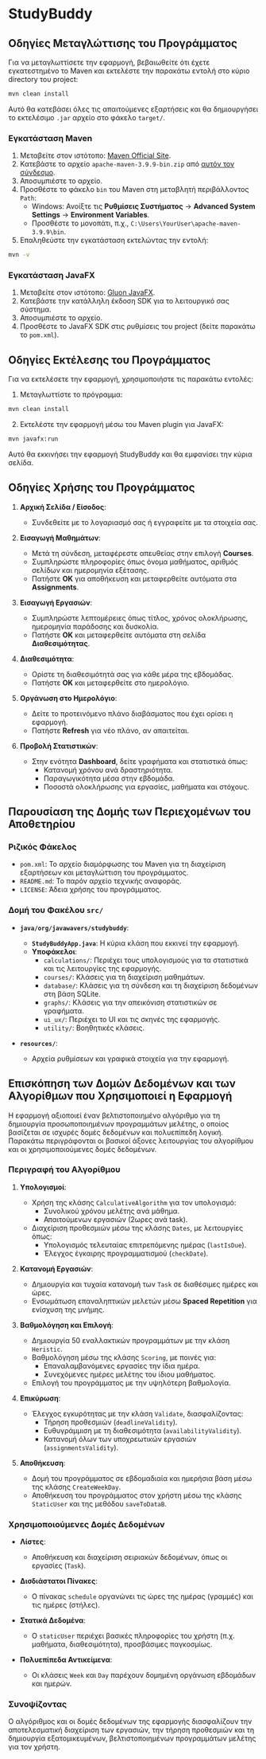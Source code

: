 # StudyBuddy

## Οδηγίες Μεταγλώττισης του Προγράμματος
Για να μεταγλωττίσετε την εφαρμογή, βεβαιωθείτε ότι έχετε εγκατεστημένο το Maven και εκτελέστε την παρακάτω εντολή στο κύριο directory του project:

```bash
mvn clean install
```

Αυτό θα κατεβάσει όλες τις απαιτούμενες εξαρτήσεις και θα δημιουργήσει το εκτελέσιμο `.jar` αρχείο στο φάκελο `target/`.

### Εγκατάσταση Maven
1. Μεταβείτε στον ιστότοπο: [Maven Official Site](https://maven.apache.org/).
2. Κατεβάστε το αρχείο `apache-maven-3.9.9-bin.zip` από [αυτόν τον σύνδεσμο](https://dlcdn.apache.org/maven/maven-3/3.9.9/binaries/apache-maven-3.9.9-bin.zip).
3. Αποσυμπιέστε το αρχείο.
4. Προσθέστε το φάκελο `bin` του Maven στη μεταβλητή περιβάλλοντος `Path`:
   - Windows: Ανοίξτε τις **Ρυθμίσεις Συστήματος** → **Advanced System Settings** → **Environment Variables**.
   - Προσθέστε το μονοπάτι, π.χ., `C:\Users\YourUser\apache-maven-3.9.9\bin`.
5. Επαληθεύστε την εγκατάσταση εκτελώντας την εντολή:

```bash
mvn -v
```

### Εγκατάσταση JavaFX
1. Μεταβείτε στον ιστότοπο: [Gluon JavaFX](https://gluonhq.com/products/javafx/).
2. Κατεβάστε την κατάλληλη έκδοση SDK για το λειτουργικό σας σύστημα.
3. Αποσυμπιέστε το αρχείο.
4. Προσθέστε το JavaFX SDK στις ρυθμίσεις του project (δείτε παρακάτω το `pom.xml`).



## Οδηγίες Εκτέλεσης του Προγράμματος
Για να εκτελέσετε την εφαρμογή, χρησιμοποιήστε τις παρακάτω εντολές:

1. Μεταγλωττίστε το πρόγραμμα:

```bash
mvn clean install
```

2. Εκτελέστε την εφαρμογή μέσω του Maven plugin για JavaFX:

```bash
mvn javafx:run
```

Αυτό θα εκκινήσει την εφαρμογή StudyBuddy και θα εμφανίσει την κύρια σελίδα.


## Οδηγίες Χρήσης του Προγράμματος

1. **Αρχική Σελίδα / Είσοδος**:
   - Συνδεθείτε με το λογαριασμό σας ή εγγραφείτε με τα στοιχεία σας.

2. **Εισαγωγή Μαθημάτων**:
   - Μετά τη σύνδεση, μεταφέρεστε απευθείας στην επιλογή **Courses**.
   - Συμπληρώστε πληροφορίες όπως όνομα μαθήματος, αριθμός σελίδων και ημερομηνία εξέτασης.
   - Πατήστε **OK** για αποθήκευση και μεταφερθείτε αυτόματα στα **Assignments**.

3. **Εισαγωγή Εργασιών**:
   - Συμπληρώστε λεπτομέρειες όπως τίτλος, χρόνος ολοκλήρωσης, ημερομηνία παράδοσης και δυσκολία.
   - Πατήστε **OK** και μεταφερθείτε αυτόματα στη σελίδα **Διαθεσιμότητας**.

4. **Διαθεσιμότητα**:
   - Ορίστε τη διαθεσιμότητά σας για κάθε μέρα της εβδομάδας.
   - Πατήστε **OK** και μεταφερθείτε στο ημερολόγιο.

5. **Οργάνωση στο Ημερολόγιο**:
   - Δείτε το προτεινόμενο πλάνο διαβάσματος που έχει ορίσει η εφαρμογή.
   - Πατήστε **Refresh** για νέο πλάνο, αν απαιτείται.

6. **Προβολή Στατιστικών**:
   - Στην ενότητα **Dashboard**, δείτε γραφήματα και στατιστικά όπως:
     - Κατανομή χρόνου ανά δραστηριότητα.
     - Παραγωγικότητα μέσα στην εβδομάδα.
     - Ποσοστά ολοκλήρωσης για εργασίες, μαθήματα και στόχους.


## Παρουσίαση της Δομής των Περιεχομένων του Αποθετηρίου

### Ριζικός Φάκελος
- `pom.xml`: Το αρχείο διαμόρφωσης του Maven για τη διαχείριση εξαρτήσεων και μεταγλώττιση του προγράμματος.
- `README.md`: Το παρόν αρχείο τεχνικής αναφοράς.
- `LICENSE`: Άδεια χρήσης του προγράμματος.

### Δομή του Φακέλου `src/`
- **`java/org/javawavers/studybuddy`**:
  - **`StudyBuddyApp.java`**: Η κύρια κλάση που εκκινεί την εφαρμογή.
  - **Υποφάκελοι**:
    - `calculations/`: Περιέχει τους υπολογισμούς για τα στατιστικά και τις λειτουργίες της εφαρμογής.
    - `courses/`: Κλάσεις για τη διαχείριση μαθημάτων.
    - `database/`: Κλάσεις για τη σύνδεση και τη διαχείριση δεδομένων στη βάση SQLite.
    - `graphs/`: Κλάσεις για την απεικόνιση στατιστικών σε γραφήματα.
    - `ui_ux/`: Περιέχει το UI και τις σκηνές της εφαρμογής.
    - `utility/`: Βοηθητικές κλάσεις.

- **`resources/`**:
  - Αρχεία ρυθμίσεων και γραφικά στοιχεία για την εφαρμογή.

## Επισκόπηση των Δομών Δεδομένων και των Αλγορίθμων που Χρησιμοποιεί η Εφαρμογή

Η εφαρμογή αξιοποιεί έναν βελτιστοποιημένο αλγόριθμο για τη δημιουργία προσωποποιημένων προγραμμάτων μελέτης, ο οποίος βασίζεται σε ισχυρές δομές δεδομένων και πολυεπίπεδη λογική. Παρακάτω περιγράφονται οι βασικοί άξονες λειτουργίας του αλγορίθμου και οι χρησιμοποιούμενες δομές δεδομένων.

### Περιγραφή του Αλγορίθμου

1. **Υπολογισμοί**:
   - Χρήση της κλάσης `CalculativeAlgorithm` για τον υπολογισμό:
     - Συνολικού χρόνου μελέτης ανά μάθημα.
     - Απαιτούμενων εργασιών (2ωρες ανά task).
   - Διαχείριση προθεσμιών μέσω της κλάσης `Dates`, με λειτουργίες όπως:
     - Υπολογισμός τελευταίας επιτρεπόμενης ημέρας (`lastIsDue`).
     - Έλεγχος έγκαιρης προγραμματισμού (`checkDate`).

2. **Κατανομή Εργασιών**:
   - Δημιουργία και τυχαία κατανομή των `Task` σε διαθέσιμες ημέρες και ώρες.
   - Ενσωμάτωση επαναληπτικών μελετών μέσω **Spaced Repetition** για ενίσχυση της μνήμης.

3. **Βαθμολόγηση και Επιλογή**:
   - Δημιουργία 50 εναλλακτικών προγραμμάτων με την κλάση `Heristic`.
   - Βαθμολόγηση μέσω της κλάσης `Scoring`, με ποινές για:
     - Επαναλαμβανόμενες εργασίες την ίδια ημέρα.
     - Συνεχόμενες ημέρες μελέτης του ίδιου μαθήματος.
   - Επιλογή του προγράμματος με την υψηλότερη βαθμολογία.

4. **Επικύρωση**:
   - Έλεγχος εγκυρότητας με την κλάση `Validate`, διασφαλίζοντας:
     - Τήρηση προθεσμιών (`deadlineValidity`).
     - Ευθυγράμμιση με τη διαθεσιμότητα (`availabilityValidity`).
     - Κατανομή όλων των υποχρεωτικών εργασιών (`assignmentsValidity`).

5. **Αποθήκευση**:
   - Δομή του προγράμματος σε εβδομαδιαία και ημερήσια βάση μέσω της κλάσης `CreateWeekDay`.
   - Αποθήκευση του προγράμματος στον χρήστη μέσω της κλάσης `StaticUser` και της μεθόδου `saveToDataB`.

### Χρησιμοποιούμενες Δομές Δεδομένων

- **Λίστες**:
  - Αποθήκευση και διαχείριση σειριακών δεδομένων, όπως οι εργασίες (`Task`).
  
- **Δισδιάστατοι Πίνακες**:
  - Ο πίνακας `schedule` οργανώνει τις ώρες της ημέρας (γραμμές) και τις ημέρες (στήλες).

- **Στατικά Δεδομένα**:
  - Ο `staticUser` περιέχει βασικές πληροφορίες του χρήστη (π.χ. μαθήματα, διαθεσιμότητα), προσβάσιμες παγκοσμίως.

- **Πολυεπίπεδα Αντικείμενα**:
  - Οι κλάσεις `Week` και `Day` παρέχουν δομημένη οργάνωση εβδομάδων και ημερών.

### Συνοψίζοντας

Ο αλγόριθμος και οι δομές δεδομένων της εφαρμογής διασφαλίζουν την αποτελεσματική διαχείριση των εργασιών, την τήρηση προθεσμιών και τη δημιουργία εξατομικευμένων, βελτιστοποιημένων προγραμμάτων μελέτης για τον χρήστη.
